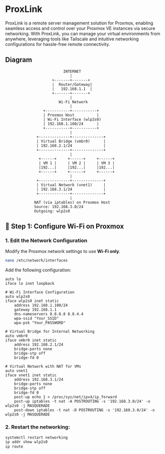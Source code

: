 # ProxLink
ProxLink is a remote server management solution for Proxmox, enabling seamless access and control over your Proxmox VE instances via secure networking. With ProxLink, you can manage your virtual environments from anywhere, leveraging tools like Tailscale and intuitive networking configurations for hassle-free remote connectivity.


## Diagram

```
                          INTERNET
                             |
                     +-------+-------+
                     |  Router/Gateway|
                     |   192.168.1.1  |
                     +-------+-------+
                             |
                        Wi-Fi Network
                             |
                 +-----------+-----------+
                 | Proxmox Host          |
                 | Wi-Fi Interface (wlp2s0) 
                 | 192.168.1.100/24      |
                 +-----------+-----------+
                             |
              +--------------+--------------+
              | Virtual Bridge (vmbr0)      |
              | 192.168.2.1/24              |
              +--------------+--------------+
                             |
               +------+     +------+     +------+
               | VM 1 |     | VM 2 |     | VM 3 |
               |192...|     |192...|     |192...|
               +------+     +------+     +------+
                             |
              +--------------+--------------+
              | Virtual Network (vnet1)     |
              | 192.168.3.1/24              |
              +--------------+--------------+
                             |
             NAT (via iptables) on Proxmox Host
             Source: 192.168.3.0/24
             Outgoing: wlp2s0
```

## 📌 Step 1: Configure Wi-Fi on Proxmox
### 1. **Edit the Network Configuration**
Modify the Proxmox network settings to use **Wi-Fi only**.

```bash
nano /etc/network/interfaces
```

Add the following configuration:

```
auto lo
iface lo inet loopback

# Wi-Fi Interface Configuration
auto wlp2s0
iface wlp2s0 inet static
    address 192.168.1.100/24
    gateway 192.168.1.1
    dns-nameservers 8.8.8.8 8.8.4.4
    wpa-ssid "Your_SSID"
    wpa-psk "Your_PASSWORD"

# Virtual Bridge for Internal Networking
auto vmbr0
iface vmbr0 inet static
    address 192.168.2.1/24
    bridge-ports none
    bridge-stp off
    bridge-fd 0

# Virtual Network with NAT for VMs
auto vnet1
iface vnet1 inet static
    address 192.168.3.1/24
    bridge-ports none
    bridge-stp off
    bridge-fd 0
    post-up echo 1 > /proc/sys/net/ipv4/ip_forward
    post-up iptables -t nat -A POSTROUTING -s '192.168.3.0/24' -o wlp2s0 -j MASQUERADE
    post-down iptables -t nat -D POSTROUTING -s '192.168.3.0/24' -o wlp2s0 -j MASQUERADE
```

### 2. **Restart the networking:**

```bash
systemctl restart networking
ip addr show wlp2s0
ip route
```


